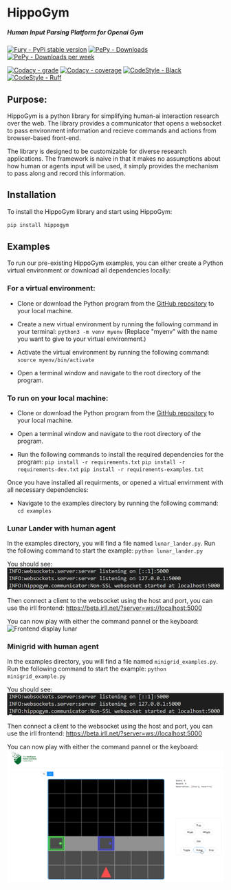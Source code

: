 # HippoGym

##### Human Input Parsing Platform for Openai Gym

[![Fury - PyPi stable version](https://badge.fury.io/py/hippogym.svg)](https://badge.fury.io/py/hippogym)
[![PePy - Downloads](https://static.pepy.tech/badge/hippogym)](https://pepy.tech/project/hippogym)
[![PePy - Downloads per week](https://static.pepy.tech/badge/hippogym/week)](https://pepy.tech/project/hippogym)

[![Codacy - grade](https://app.codacy.com/project/badge/Grade/dcd52445bb314a0798151a2f2bc308f6)](https://www.codacy.com/gh/IRLL/HIPPO_Gym/dashboard?utm_source=github.com&amp;utm_medium=referral&amp;utm_content=IRLL/HIPPO_Gym&amp;utm_campaign=Badge_Grade)
[![Codacy - coverage](https://app.codacy.com/project/badge/Coverage/dcd52445bb314a0798151a2f2bc308f6)](https://www.codacy.com/gh/IRLL/HIPPO_Gym/dashboard?utm_source=github.com&amp;utm_medium=referral&amp;utm_content=IRLL/HIPPO_Gym&amp;utm_campaign=Badge_Coverage)
[![CodeStyle - Black](https://img.shields.io/badge/code%20style-black-000000.svg)](https://github.com/psf/black)
[![CodeStyle - Ruff](https://img.shields.io/endpoint?url=https://raw.githubusercontent.com/charliermarsh/ruff/main/assets/badge/v1.json)](https://github.com/charliermarsh/ruff)

## Purpose:

HippoGym is a python library for simplifying human-ai interaction research over the web.
The library provides a communicator that opens a websocket to pass environment information and recieve commands and actions from browser-based front-end.

The library is designed to be customizable for diverse research applications. The framework is naive in that it makes no assumptions about how human or agents input will be used, it simply provides the mechanism to pass along and record this information.


## Installation
To install the HippoGym library and start using HippoGym:
```bash
pip install hippogym
```


## Examples

To run our pre-existing HippoGym examples, you can either create a Python virtual environment or download all dependencies locally:

### For a virtual environment:
-  Clone or download the Python program from the [GitHub repository](https://github.com/IRLL/HIPPO_Gym/tree/master) to your local machine. 

-  Create a new virtual environment by running the following command in your terminal:
`python3 -m venv myenv` (Replace "myenv" with the name you want to give to your virtual environment.)

-  Activate the virtual environment by running the following command:
`source myenv/bin/activate`

-  Open a terminal window and navigate to the root directory of the program.

### To run on your local machine:
-  Clone or download the Python program from the [GitHub repository](https://github.com/IRLL/HIPPO_Gym/tree/master) to your local machine.  

-  Open a terminal window and navigate to the root directory of the program.

-  Run the following commands to install the required dependencies for the program:
 `pip install -r requirements.txt`
 `pip install -r requirements-dev.txt`
 `pip install -r requirements-examples.txt` 

Once you have installed all requirments, or opened a virtual envirnment with all necessary dependencies:

-  Navigate to the examples directory by running the following command:
`cd examples`

### Lunar Lander with human agent
In the examples directory, you will find a file named `lunar_lander.py`. Run the following command to start the example:
`python lunar_lander.py`

You should see:
![Backend log success lunar](docs/backend_success_example.png)

Then connect a client to the websocket using the host and port, you can use the irll frontend: https://beta.irll.net/?server=ws://localhost:5000

You can now play with either the command pannel or the keyboard:
![Frontend display lunar](docs/lunar_human_demo.gif)

### Minigrid with human agent

In the examples directory, you will find a file named `minigrid_examples.py`. Run the following command to start the example:
`python minigrid_example.py`

You should see:
![Backend log success minigrid](docs/backend_success_example.png)

Then connect a client to the websocket using the host and port, you can use the irll frontend: https://beta.irll.net/?server=ws://localhost:5000

You can now play with either the command pannel or the keyboard:
![Frontend display minigrid](docs/minigrid_human_demo.gif)

